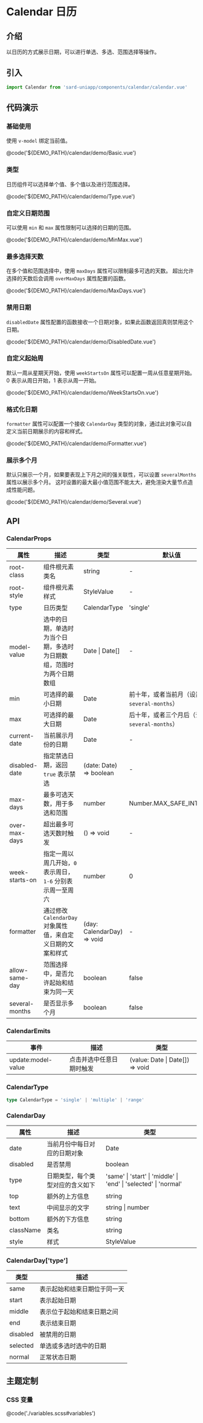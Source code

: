 # Calendar 日历

## 介绍

以日历的方式展示日期，可以进行单选、多选、范围选择等操作。

## 引入

```ts
import Calendar from 'sard-uniapp/components/calendar/calendar.vue'
```

## 代码演示

### 基础使用

使用 `v-model` 绑定当前值。

@code('${DEMO_PATH}/calendar/demo/Basic.vue')

### 类型

日历组件可以选择单个值、多个值以及进行范围选择。

@code('${DEMO_PATH}/calendar/demo/Type.vue')

### 自定义日期范围

可以使用 `min` 和 `max` 属性限制可以选择的日期的范围。

@code('${DEMO_PATH}/calendar/demo/MinMax.vue')

### 最多选择天数

在多个值和范围选择中，使用 `maxDays` 属性可以限制最多可选的天数。
超出允许选择的天数后会调用 `overMaxDays` 属性配置的函数。

@code('${DEMO_PATH}/calendar/demo/MaxDays.vue')

### 禁用日期

`disabledDate` 属性配置的函数接收一个日期对象，如果此函数返回真则禁用这个日期。

@code('${DEMO_PATH}/calendar/demo/DisabledDate.vue')

### 自定义起始周

默认一周从星期天开始，使用 `weekStartsOn` 属性可以配置一周从任意星期开始。
0 表示从周日开始，1 表示从周一开始。

@code('${DEMO_PATH}/calendar/demo/WeekStartsOn.vue')

### 格式化日期

`formatter` 属性可以配置一个接收 `CalendarDay` 类型的对象，通过此对象可以自定义当前日期展示的内容和样式。

@code('${DEMO_PATH}/calendar/demo/Formatter.vue')

### 展示多个月

默认只展示一个月，如果要表现上下月之间的强关联性，可以设置 `severalMonths` 属性以展示多个月。
这时设置的最大最小值范围不能太大，避免渲染大量节点造成性能问题。

@code('${DEMO_PATH}/calendar/demo/Several.vue')

## API

### CalendarProps

| 属性           | 描述                                                                 | 类型                       | 默认值                                          |
| -------------- | -------------------------------------------------------------------- | -------------------------- | ----------------------------------------------- |
| root-class     | 组件根元素类名                                                       | string                     | -                                               |
| root-style     | 组件根元素样式                                                       | StyleValue                 | -                                               |
| type           | 日历类型                                                             | CalendarType               | 'single'                                        |
| model-value    | 选中的日期，单选时为当个日期，多选时为日期数组，范围时为两个日期数组 | Date \| Date[]             | -                                               |
| min            | 可选择的最小日期                                                     | Date                       | 前十年，或者当前月（设置了 `several-months`）   |
| max            | 可选择的最大日期                                                     | Date                       | 后十年，或者三个月后（设置了 `several-months`） |
| current-date   | 当前展示月份的日期                                                   | Date                       | -                                               |
| disabled-date  | 指定禁选日期，返回 `true` 表示禁选                                   | (date: Date) => boolean    | -                                               |
| max-days       | 最多可选天数，用于多选和范围                                         | number                     | Number.MAX_SAFE_INTEGER                         |
| over-max-days  | 超出最多可选天数时触发                                               | () => void                 | -                                               |
| week-starts-on | 指定一周以周几开始，`0` 表示周日，`1-6` 分别表示周一至周六           | number                     | 0                                               |
| formatter      | 通过修改 `CalendarDay` 对象属性值，来自定义日期的文案和样式          | (day: CalendarDay) => void | -                                               |
| allow-same-day | 范围选择中，是否允许起始和结束为同一天                               | boolean                    | false                                           |
| several-months | 是否显示多个月                                                       | boolean                    | false                                           |

### CalendarEmits

| 事件               | 描述                     | 类型                            |
| ------------------ | ------------------------ | ------------------------------- |
| update:model-value | 点击并选中任意日期时触发 | (value: Date \| Date[]) => void |

### CalendarType

```ts
type CalendarType = 'single' | 'multiple' | 'range'
```

### CalendarDay

| 属性      | 描述                             | 类型                                                             |
| --------- | -------------------------------- | ---------------------------------------------------------------- |
| date      | 当前月份中每日对应的日期对象     | Date                                                             |
| disabled  | 是否禁用                         | boolean                                                          |
| type      | 日期类型，每个类型对应的含义如下 | 'same' \| 'start' \| 'middle' \| 'end' \| 'selected' \| 'normal' |
| top       | 额外的上方信息                   | string                                                           |
| text      | 中间显示的文字                   | string \| number                                                 |
| bottom    | 额外的下方信息                   | string                                                           |
| className | 类名                             | string                                                           |
| style     | 样式                             | StyleValue                                                       |

### CalendarDay['type']

| 类型     | 描述                         |
| -------- | ---------------------------- |
| same     | 表示起始和结束日期位于同一天 |
| start    | 表示起始日期                 |
| middle   | 表示位于起始和结束日期之间   |
| end      | 表示结束日期                 |
| disabled | 被禁用的日期                 |
| selected | 单选或多选时选中的日期       |
| normal   | 正常状态日期                 |

## 主题定制

### CSS 变量

@code('./variables.scss#variables')
